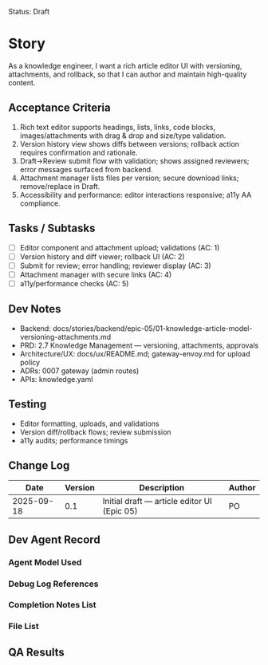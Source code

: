 Status: Draft

# Story
As a knowledge engineer,
I want a rich article editor UI with versioning, attachments, and rollback,
so that I can author and maintain high-quality content.

## Acceptance Criteria
1. Rich text editor supports headings, lists, links, code blocks, images/attachments with drag & drop and size/type validation.
2. Version history view shows diffs between versions; rollback action requires confirmation and rationale.
3. Draft→Review submit flow with validation; shows assigned reviewers; error messages surfaced from backend.
4. Attachment manager lists files per version; secure download links; remove/replace in Draft.
5. Accessibility and performance: editor interactions responsive; a11y AA compliance.

## Tasks / Subtasks
- [ ] Editor component and attachment upload; validations (AC: 1)
- [ ] Version history and diff viewer; rollback UI (AC: 2)
- [ ] Submit for review; error handling; reviewer display (AC: 3)
- [ ] Attachment manager with secure links (AC: 4)
- [ ] a11y/performance checks (AC: 5)

## Dev Notes
- Backend: docs/stories/backend/epic-05/01-knowledge-article-model-versioning-attachments.md
- PRD: 2.7 Knowledge Management — versioning, attachments, approvals
- Architecture/UX: docs/ux/README.md; gateway-envoy.md for upload policy
- ADRs: 0007 gateway (admin routes)
- APIs: knowledge.yaml

## Testing
- Editor formatting, uploads, and validations
- Version diff/rollback flows; review submission
- a11y audits; performance timings

## Change Log
| Date       | Version | Description                                       | Author |
|------------|---------|---------------------------------------------------|--------|
| 2025-09-18 | 0.1     | Initial draft — article editor UI (Epic 05)      | PO     |

## Dev Agent Record

### Agent Model Used
<record at implementation time>

### Debug Log References
<links at implementation time>

### Completion Notes List
<notes at implementation time>

### File List
<files at implementation time>

## QA Results
<QA to fill>

